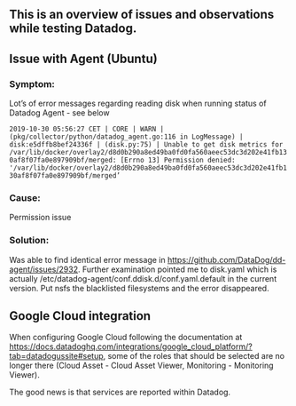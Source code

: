 ## This is an overview of issues and observations while testing Datadog.

## Issue with Agent (Ubuntu)
### Symptom: 
Lot’s of error messages regarding reading disk when running status of Datadog Agent  - see below

`2019-10-30 05:56:27 CET | CORE | WARN | (pkg/collector/python/datadog_agent.go:116 in LogMessage) | disk:e5dffb8bef24336f | (disk.py:75) | Unable to get disk metrics for /var/lib/docker/overlay2/d8d0b290a8ed49ba0fd0fa560aeec53dc3d202e41fb130af8f07fa0e897909bf/merged: [Errno 13] Permission denied: '/var/lib/docker/overlay2/d8d0b290a8ed49ba0fd0fa560aeec53dc3d202e41fb130af8f07fa0e897909bf/merged’`

### Cause: 
Permission issue

### Solution: 

Was able to find identical error message in https://github.com/DataDog/dd-agent/issues/2932. Further examination pointed me to disk.yaml which is actually /etc/datadog-agent/conf.ddisk.d/conf.yaml.default in the current version. Put nsfs the blacklisted filesystems and the error disappeared.

## Google Cloud integration
When configuring Google Cloud following the documentation at https://docs.datadoghq.com/integrations/google_cloud_platform/?tab=datadogussite#setup, some of the roles that should be selected are no longer there (Cloud Asset - Cloud Asset Viewer, Monitoring - Monitoring Viewer).

The good news is that services are reported within Datadog.

